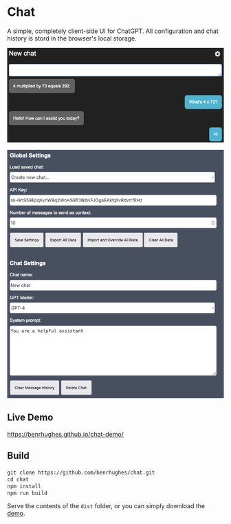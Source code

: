 # Chat

A simple, completely client-side UI for ChatGPT. All configuration and chat history is stord in the browser's local storage. 

<center>

![Alt text](readme/chat.png)

![Alt text](readme/settings.png)
</center>

## Live Demo
https://benrhughes.github.io/chat-demo/

## Build
```
git clone https://github.com/benrhughes/chat.git
cd chat
npm install
npm run build
```

Serve the contents of the `dist` folder, or you can simply download the [demo](https://benrhughes.github.io/chat-demo/).


